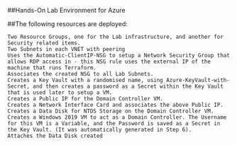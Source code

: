 ##Hands-On Lab Environment for Azure

##The following resources are deployed:

    Two Resource Groups, one for the Lab infrastructure, and another for Security related items.
    Two Subnets in each VNET with peering
    Uses the Automatic-ClientIP-NSG to setup a Network Security Group that allows RDP access in - this NSG rule uses the external IP of the machine that runs Terraform.
    Associates the created NSG to all Lab Subnets.
    Creates a Key Vault with a randomised name, using Azure-KeyVault-with-Secret, and then creates a password as a Secret within the Key Vault that is used later to setup a VM.
    Creates a Public IP for the Domain Controller VM.
    Creates a Network Interface Card and associates the above Public IP.
    Creates a Data Disk for NTDS Storage on the Domain Controller VM.
    Creates a Windows 2019 VM to act as a Domain Controller. The Username for this VM is a Variable, and the Password is saved as a Secret in the Key Vault. (It was automatically generated in Step 6).
    Attaches the Data Disk created

